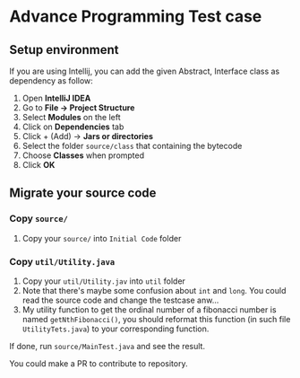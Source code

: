 # Advance Programming Test case
## Setup environment 
If you are using Intellij, you can add the given Abstract, Interface class as dependency as follow:
1. Open **IntelliJ IDEA**
2. Go to **File -> Project Structure**
3. Select **Modules** on the left
4. Click on **Dependencies** tab
5. Click + (Add) -> **Jars or directories**
6. Select the folder `source/class` that containing the bytecode
7. Choose **Classes** when prompted
8. Click **OK**
## Migrate your source code
### Copy `source/`
1. Copy your `source/` into `Initial Code` folder
### Copy `util/Utility.java`
1. Copy your `util/Utility.jav` into `util` folder
2. Note that there's maybe some confusion about `int` and `long`. You could read the source code and change the testcase anw...
3. My utility function to get the ordinal number of a fibonacci number is named `getNthFibonacci()`, you should reformat this function (in such file `UtilityTets.java`) to your corresponding function.
 
If done, run `source/MainTest.java` and see the result.

You could make a PR to contribute to repository.

